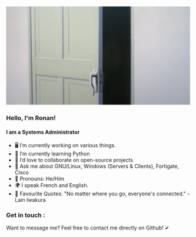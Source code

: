 ![](/lain.gif)

### Hello, I'm Ronan!
#### I am a Systems Administrator

* 🖥 I’m currently working on various things.
* 📗 I’m currently learning Python
* 👯 I’d love to collaborate on open-source projects
* 💬 Ask me about GNU/Linux, Windows (Servers & Clients), Fortigate, Cisco
* 🌻 Pronouns: He/Him
* 🌍 I speak French and English.
* 💬 Favourite Quotes: "No matter where you go, everyone's connected." -Lain Iwakura

### Get in touch :

Want to message me? Feel free to contact me directly on Github! ✔
